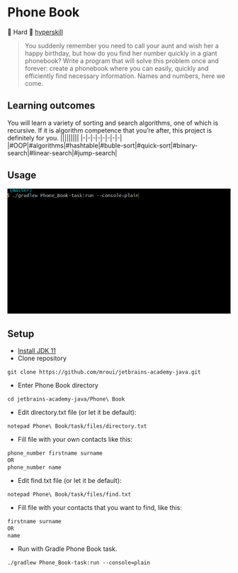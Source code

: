 # Phone Book
:muscle: Hard :link: [hyperskill](https://hyperskill.org/projects/63)

>You suddenly remember you need to call your aunt and wish her a happy birthday, but how do you find her number quickly in a giant phonebook? Write a program that will solve this problem once and forever: create a phonebook where you can easily, quickly and efficiently find necessary information. Names and numbers, here we come.

## Learning outcomes
You will learn a variety of sorting and search algorithms, one of which is recursive. If it is algorithm competence that you’re after, this project is definitely for you.
|||||||||
|-|-|-|-|-|-|-|-|
|#OOP|#algorithms|#hashtable|#buble-sort|#quick-sort|#binary-search|#linear-search|#jump-search|

## Usage
![Phone Book demo gif](demo.gif)

## Setup
* [Install JDK 11](https://www.oracle.com/java/technologies/javase-jdk11-downloads.html)
* Clone repository
```
git clone https://github.com/mroui/jetbrains-academy-java.git
```
* Enter Phone Book directory
```
cd jetbrains-academy-java/Phone\ Book
```
* Edit directory.txt file (or let it be default):
```
notepad Phone\ Book/task/files/directory.txt
```
* Fill file with your own contacts like this:
```
phone_number firstname surname
OR
phone_number name
```
* Edit find.txt file (or let it be default):
```
notepad Phone\ Book/task/files/find.txt
```
* Fill file with your contacts that you want to find, like this:
```
firstname surname
OR
name
```
* Run with Gradle Phone Book task.
```
./gradlew Phone_Book-task:run --console=plain
```